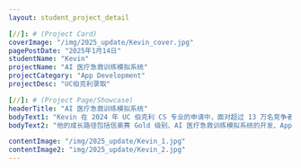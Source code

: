 ```yaml
---
layout: student_project_detail

[//]: # (Project Card)
coverImage: "/img/2025_update/Kevin_cover.jpg"
pagePostDate: "2025年1月14日"
studentName: "Kevin"
projectName: "AI 医疗急救训练模拟系统"
projectCategory: "App Development"
projectDesc: "UC伯克利录取"

[//]: # (Project Page/Showcase)
headerTitle: "AI 医疗急救训练模拟系统"
bodyText1: "Kevin 在 2024 年 UC 伯克利 CS 专业的申请中，面对超过 13 万名竞争者和仅 200 个名额的激烈竞争，凭借卓越的学术表现和创新项目，成功通过提前批被录取。"
bodyText2: "他的成长路径包括信奥赛 Gold 级别、AI 医疗急救训练模拟系统的开发、Apple Store 上线应用、大学科研实习及社区推广等多项成就，展示了他在技术、学术和社会实践中的全面实力。这一成就不仅证明了他出色的编程能力，也凸显了他在解决实际问题方面的创新精神，成为 UC 伯克利 CS 专业的理想人选。"

contentImage: "/img/2025_update/Kevin_1.jpg"
contentImage2: "img/2025_update/Kevin_2.jpg"
---
```

